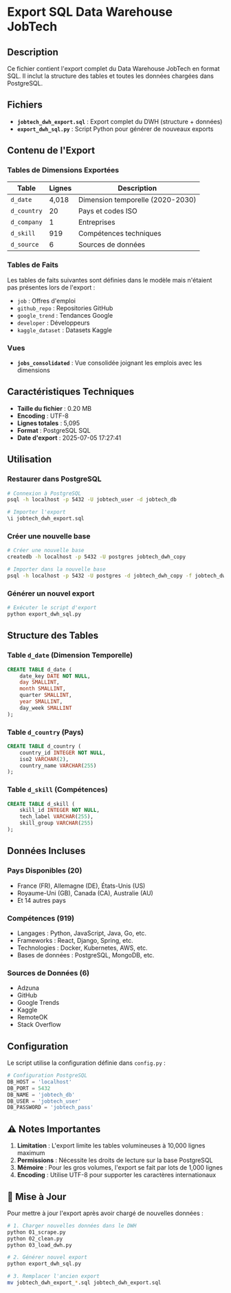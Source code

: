 # Export SQL Data Warehouse JobTech

## Description

Ce fichier contient l'export complet du Data Warehouse JobTech en format SQL. Il inclut la structure des tables et toutes les données chargées dans PostgreSQL.

## Fichiers

- **`jobtech_dwh_export.sql`** : Export complet du DWH (structure + données)
- **`export_dwh_sql.py`** : Script Python pour générer de nouveaux exports

## Contenu de l'Export

### Tables de Dimensions Exportées

| Table | Lignes | Description |
|-------|--------|-------------|
| `d_date` | 4,018 | Dimension temporelle (2020-2030) |
| `d_country` | 20 | Pays et codes ISO |
| `d_company` | 1 | Entreprises |
| `d_skill` | 919 | Compétences techniques |
| `d_source` | 6 | Sources de données |

### Tables de Faits

Les tables de faits suivantes sont définies dans le modèle mais n'étaient pas présentes lors de l'export :
- `job` : Offres d'emploi
- `github_repo` : Repositories GitHub
- `google_trend` : Tendances Google
- `developer` : Développeurs
- `kaggle_dataset` : Datasets Kaggle

### Vues

- **`jobs_consolidated`** : Vue consolidée joignant les emplois avec les dimensions

## Caractéristiques Techniques

- **Taille du fichier** : 0.20 MB
- **Encoding** : UTF-8
- **Lignes totales** : 5,095
- **Format** : PostgreSQL SQL
- **Date d'export** : 2025-07-05 17:27:41

## Utilisation

### Restaurer dans PostgreSQL

```bash
# Connexion à PostgreSQL
psql -h localhost -p 5432 -U jobtech_user -d jobtech_db

# Importer l'export
\i jobtech_dwh_export.sql
```

### Créer une nouvelle base

```bash
# Créer une nouvelle base
createdb -h localhost -p 5432 -U postgres jobtech_dwh_copy

# Importer dans la nouvelle base
psql -h localhost -p 5432 -U postgres -d jobtech_dwh_copy -f jobtech_dwh_export.sql
```

### Générer un nouvel export

```bash
# Exécuter le script d'export
python export_dwh_sql.py
```

## Structure des Tables

### Table `d_date` (Dimension Temporelle)
```sql
CREATE TABLE d_date (
    date_key DATE NOT NULL,
    day SMALLINT,
    month SMALLINT,
    quarter SMALLINT,
    year SMALLINT,
    day_week SMALLINT
);
```

### Table `d_country` (Pays)
```sql
CREATE TABLE d_country (
    country_id INTEGER NOT NULL,
    iso2 VARCHAR(2),
    country_name VARCHAR(255)
);
```

### Table `d_skill` (Compétences)
```sql
CREATE TABLE d_skill (
    skill_id INTEGER NOT NULL,
    tech_label VARCHAR(255),
    skill_group VARCHAR(255)
);
```

## Données Incluses

### Pays Disponibles (20)
- France (FR), Allemagne (DE), États-Unis (US)
- Royaume-Uni (GB), Canada (CA), Australie (AU)
- Et 14 autres pays

### Compétences (919)
- Langages : Python, JavaScript, Java, Go, etc.
- Frameworks : React, Django, Spring, etc.
- Technologies : Docker, Kubernetes, AWS, etc.
- Bases de données : PostgreSQL, MongoDB, etc.

### Sources de Données (6)
- Adzuna
- GitHub
- Google Trends
- Kaggle
- RemoteOK
- Stack Overflow

## Configuration

Le script utilise la configuration définie dans `config.py` :

```python
# Configuration PostgreSQL
DB_HOST = 'localhost'
DB_PORT = 5432
DB_NAME = 'jobtech_db'
DB_USER = 'jobtech_user'
DB_PASSWORD = 'jobtech_pass'
```

## ⚠️ Notes Importantes

1. **Limitation** : L'export limite les tables volumineuses à 10,000 lignes maximum
2. **Permissions** : Nécessite les droits de lecture sur la base PostgreSQL
3. **Mémoire** : Pour les gros volumes, l'export se fait par lots de 1,000 lignes
4. **Encoding** : Utilise UTF-8 pour supporter les caractères internationaux

## 🔄 Mise à Jour

Pour mettre à jour l'export après avoir chargé de nouvelles données :

```bash
# 1. Charger nouvelles données dans le DWH
python 01_scrape.py
python 02_clean.py
python 03_load_dwh.py

# 2. Générer nouvel export
python export_dwh_sql.py

# 3. Remplacer l'ancien export
mv jobtech_dwh_export_*.sql jobtech_dwh_export.sql
```